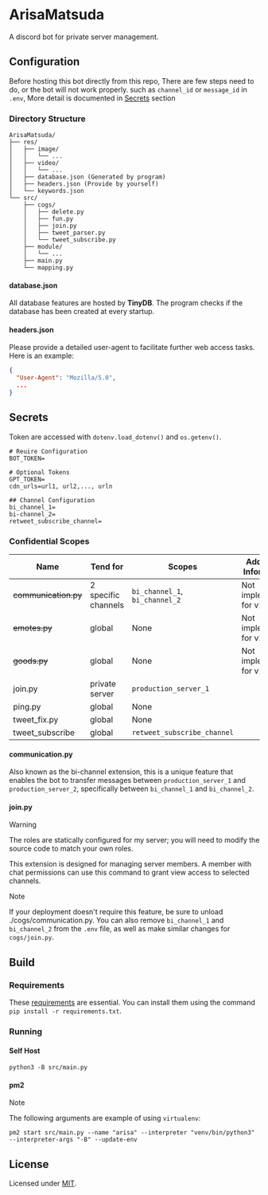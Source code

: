 # ArisaMatsuda

A discord bot for private server management.

## Configuration

Before hosting this bot directly from this repo, There are few steps need to do, or the bot will not work properly.
such as `channel_id` or `message_id` in `.env`, More detail is documented in [Secrets](#secrets) section

### Directory Structure

```plain
ArisaMatsuda/
├── res/
│   ├── image/
│   │   └── ...
│   ├── video/
│   │   └── ...
│   ├── database.json (Generated by program)
│   ├── headers.json (Provide by yourself)
│   └── keywords.json
└── src/
    ├── cogs/
    │   ├── delete.py
    │   ├── fun.py
    │   ├── join.py
    │   ├── tweet_parser.py
    │   └── tweet_subscribe.py
    ├── module/
    │   └── ...
    ├── main.py
    └── mapping.py
```

#### database.json

All database features are hosted by **TinyDB**. The program checks if the database has been created at every startup.

#### headers.json

Please provide a detailed user-agent to facilitate further web access tasks. Here is an example:

```json
{
  "User-Agent": "Mozilla/5.0",
  ...
}

```

## Secrets

Token are accessed with `dotenv.load_dotenv()` and `os.getenv()`.

```env
# Reuire Configuration
BOT_TOKEN=

# Optional Tokens
GPT_TOKEN=
cdn_urls=url1, url2,..., urln

## Channel Configuration
bi_channel_1=
bi-channel_2=
retweet_subscribe_channel=
```

### Confidential Scopes

| **Name**             | **Tend for**        | **Scopes**                     | **Additional Information** |
| -------------------- | ------------------- | ------------------------------ | -------------------------- |
| ~~communication.py~~ | 2 specific channels | `bi_channel_1`, `bi_channel_2` | Not implemented for v2.0   |
| ~~emotes.py~~        | global              | None                           | Not implemented for v2.0   |
| ~~goods.py~~         | global              | None                           | Not implemented for v2.0   |
| join.py              | private server      | `production_server_1`          |                            |
| ping.py              | global              | None                           |                            |
| tweet_fix.py         | global              | None                           |                            |
| tweet_subscribe      | global              | `retweet_subscribe_channel`    |                            |

#### communication.py

Also known as the bi-channel extension, this is a unique feature that enables the bot to transfer messages between `production_server_1` and `production_server_2`, specifically between `bi_channel_1` and `bi_channel_2`.

#### join.py

> [!WARNING]
> The roles are statically configured for my server; you will need to modify the source code to match your own roles.

This extension is designed for managing server members. A member with chat permissions can use this command to grant view access to selected channels.

> [!NOTE]  
> If your deployment doesn't require this feature, be sure to unload ./cogs/communication.py. You can also remove `bi_channel_1` and `bi_channel_2` from the `.env` file, as well as make similar changes for `cogs/join.py`.

## Build

### Requirements

These [requirements](./requirements.txt) are essential. You can install them using the command `pip install -r requirements.txt`.

### Running

#### Self Host

```shell
python3 -B src/main.py
```

#### pm2

> [!NOTE]  
> The following arguments are example of using `virtualenv`:

```shell
pm2 start src/main.py --name "arisa" --interpreter "venv/bin/python3" --interpreter-args "-B" --update-env
```

## License

Licensed under [MIT](LICENSE).
